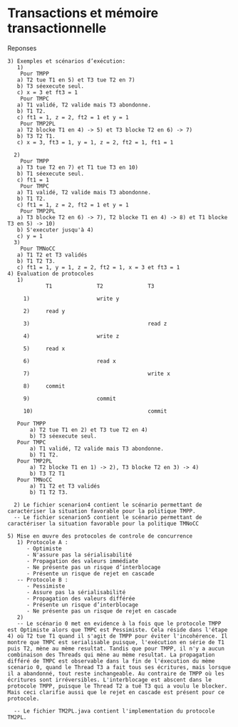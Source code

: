 Transactions et mémoire transactionnelle
========================

Reponses

    3) Exemples et scénarios d’exécution:
       1) 
        Pour TMPP
       a) T2 tue T1 en 5) et T3 tue T2 en 7)
       b) T3 séexecute seul.
       c) x = 3 et ft3 = 1
        Pour TMPC
       a) T1 validé, T2 valide mais T3 abondonne.
       b) T1 T2.
       c) ft1 = 1, z = 2, ft2 = 1 et y = 1
        Pour TMP2PL
       a) T2 blocke T1 en 4) -> 5) et T3 blocke T2 en 6) -> 7)
       b) T3 T2 T1.
       c) x = 3, ft3 = 1, y = 1, z = 2, ft2 = 1, ft1 = 1
       
      2) 
        Pour TMPP
       a) T3 tue T2 en 7) et T1 tue T3 en 10)
       b) T1 séexecute seul.
       c) ft1 = 1
        Pour TMPC
       a) T1 validé, T2 valide mais T3 abondonne.
       b) T1 T2.
       c) ft1 = 1, z = 2, ft2 = 1 et y = 1
        Pour TMP2PL
       a) T3 blocke T2 en 6) -> 7), T2 blocke T1 en 4) -> 8) et T1 blocke T3 en 5) -> 10)
       b) S'executer jusqu'à 4) 
       c) y = 1
      3) 
        Pour TMNoCC
       a) T1 T2 et T3 validés
       b) T1 T2 T3.
       c) ft1 = 1, y = 1, z = 2, ft2 = 1, x = 3 et ft3 = 1
    4) Evaluation de protocoles
       1)        
                T1              T2              T3
                        
         1)                     write y
                                
         2)     read y
                
         3)                                     read z
                                                
         4)                     write z
                                
         5)     read x
                
         6)                     read x
                                                
         7)                                     write x
                                                
         8)     commit 
                                
         9)                     commit 
                                    
         10)                                    commit
                                            
       Pour TMPP
           a) T2 tue T1 en 2) et T3 tue T2 en 4)
           b) T3 séexecute seul.
       Pour TMPC
           a) T1 validé, T2 valide mais T3 abondonne.
           b) T1 T2.
       Pour TMP2PL
           a) T2 blocke T1 en 1) -> 2), T3 blocke T2 en 3) -> 4)
           b) T3 T2 T1 
       Pour TMNoCC
           a) T1 T2 et T3 validés
           b) T1 T2 T3.
           
      2) Le fichier scenarion4 contient le scénario permettant de caractériser la situation favorable pour la politique TMPP.
      -- Le fichier scenarion5 contient le scénario permettant de caractériser la situation favorable pour la politique TMNoCC
      
    5) Mise en œuvre des protocoles de controle de concurrence
       1) Protocole A :
          - Optimiste
          - N'assure pas la sérialisabilité
          - Propagation des valeurs immédiate
          - Ne présente pas un risque d’interblocage
          - Présente un risque de rejet en cascade
       -- Protocole B :
          - Pessimiste
          - Assure pas la sérialisabilité
          - Propagation des valeurs différée
          - Présente un risque d’interblocage
          - Ne présente pas un risque de rejet en cascade
       2) 
       -- Le scénario 0 met en evidence à la fois que le protocole TMPP est Optimiste alors que TMPC est Pessimiste. Cela réside dans l'étape 4) où T2 tue T1 quand il s'agit de TMPP pour éviter l'incohérence. Il montre que TMPC est serialisable puisque, l'exécution en série de T1 puis T2, mène au mème resultat. Tandis que pour TMPP, il n'y a aucun combinaison des Threads qui mène au mème resultat. La propagation différé de TMPC est observable dans la fin de l'éxecution du mème scenario 0, quand le Thread T3 a fait tous ses écritures, mais lorsque il a abandonné, tout reste inchangeable. Au contraire de TMPP où les écritures sont irréversibles. L'interblocage est abscent dans le protocole TMPP, puisque le Thread T2 a tué T3 qui a voulu le blocker. Mais ceci clarifie aussi que le rejet en cascade est présent pour ce protocole.
      
      -- Le fichier TM2PL.java contient l'implementation du protocole TM2PL.
